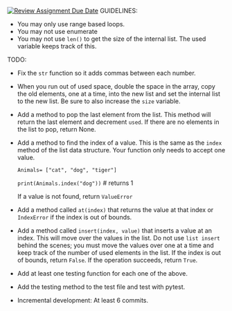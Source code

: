 [![Review Assignment Due Date](https://classroom.github.com/assets/deadline-readme-button-24ddc0f5d75046c5622901739e7c5dd533143b0c8e959d652212380cedb1ea36.svg)](https://classroom.github.com/a/FnPBM7AP)
GUIDELINES:
 - You may only use range based loops.  
 - You may not use enumerate
 - You may not use `len()` to get the size of the internal list.  The used
 variable keeps track of this.  

TODO:

- Fix the `str` function so it adds commas between each number.  

- When you run out of used space, double the space in the array,
copy the old elements, one at a time, into the new list and set the internal list to the new list.  Be sure to also increase the `size` variable. 

- Add a method to pop the last element from the list.  This method
will return the last element and decrement `used`.  If there are no elements in the list to pop, return None.

- Add a method to find the index of a value.  This is the same as the `index` method of the list data structure.  Your function only needs to accept one value.  


	`Animals= ["cat", "dog", "tiger"]` 
	
	`print(Animals.index("dog"))` # returns 1

	If a value is not found, return `ValueError` 

- Add a method called `at(index)` that returns the value at that index or `IndexError` if the index is out of bounds.

- Add a method called `insert(index, value)` that inserts a value at an index.
This will move over the values in the list.  Do not use `list insert` behind the scenes; you must move the values over one at a time and keep track of the number of used elements in the list.  If the index is out of  bounds, return `False`.  If the
operation succeeds, return `True`. 

- Add at least one testing function for each one of the above.  
- Add the testing method to the test file and test with pytest. 

- Incremental development: At least 6 commits.  

